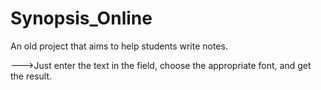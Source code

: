 # Synopsis_Online

An old project that aims to help students write notes.

--->Just enter the text in the field, choose the appropriate font, and get the result.
